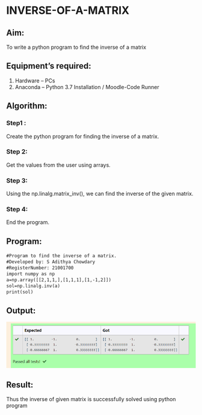 # INVERSE-OF-A-MATRIX
## Aim:
To write a python program to find the inverse of a matrix
## Equipment’s required:
1. 	Hardware – PCs
2. 	Anaconda – Python 3.7 Installation / Moodle-Code Runner
## Algorithm:
### Step1 : 
Create the python program for finding the inverse of a matrix.
### Step 2: 
Get the values from the user using arrays.
### Step 3: 
Using the np.linalg.matrix_inv(), we can find the inverse of the given matrix.
### Step 4: 
End the program.
## Program:
```
#Program to find the inverse of a matrix.
#Developed by: S Adithya Chowdary
#RegisterNumber: 21001700
import numpy as np
a=np.array([[2,1,1,],[1,1,1],[1,-1,2]])
sol=np.linalg.inv(a)
print(sol)
```
## Output:
![OUTPUT](/IMAGES/img2.png)
## Result:
Thus the inverse of given matrix is successfully solved using python program

